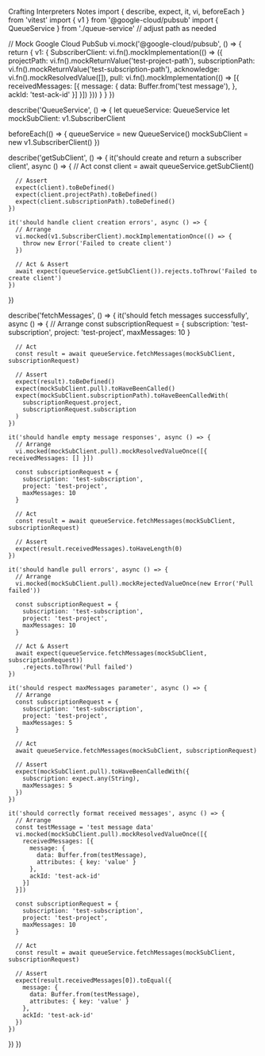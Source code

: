Crafting Interpreters Notes
import { describe, expect, it, vi, beforeEach } from 'vitest'
import { v1 } from '@google-cloud/pubsub'
import { QueueService } from './queue-service' // adjust path as needed

// Mock Google Cloud PubSub
vi.mock('@google-cloud/pubsub', () => {
  return {
    v1: {
      SubscriberClient: vi.fn().mockImplementation(() => ({
        projectPath: vi.fn().mockReturnValue('test-project-path'),
        subscriptionPath: vi.fn().mockReturnValue('test-subscription-path'),
        acknowledge: vi.fn().mockResolvedValue([]),
        pull: vi.fn().mockImplementation(() => [{
          receivedMessages: [{
            message: { data: Buffer.from('test message'), },
            ackId: 'test-ack-id'
          }]
        }])
      }))
    }
  }
})

describe('QueueService', () => {
  let queueService: QueueService
  let mockSubClient: v1.SubscriberClient

  beforeEach(() => {
    queueService = new QueueService()
    mockSubClient = new v1.SubscriberClient()
  })

  describe('getSubClient', () => {
    it('should create and return a subscriber client', async () => {
      // Act
      const client = await queueService.getSubClient()

      // Assert
      expect(client).toBeDefined()
      expect(client.projectPath).toBeDefined()
      expect(client.subscriptionPath).toBeDefined()
    })

    it('should handle client creation errors', async () => {
      // Arrange
      vi.mocked(v1.SubscriberClient).mockImplementationOnce(() => {
        throw new Error('Failed to create client')
      })

      // Act & Assert
      await expect(queueService.getSubClient()).rejects.toThrow('Failed to create client')
    })
  })

  describe('fetchMessages', () => {
    it('should fetch messages successfully', async () => {
      // Arrange
      const subscriptionRequest = {
        subscription: 'test-subscription',
        project: 'test-project',
        maxMessages: 10
      }

      // Act
      const result = await queueService.fetchMessages(mockSubClient, subscriptionRequest)

      // Assert
      expect(result).toBeDefined()
      expect(mockSubClient.pull).toHaveBeenCalled()
      expect(mockSubClient.subscriptionPath).toHaveBeenCalledWith(
        subscriptionRequest.project,
        subscriptionRequest.subscription
      )
    })

    it('should handle empty message responses', async () => {
      // Arrange
      vi.mocked(mockSubClient.pull).mockResolvedValueOnce([{ receivedMessages: [] }])
      
      const subscriptionRequest = {
        subscription: 'test-subscription',
        project: 'test-project',
        maxMessages: 10
      }

      // Act
      const result = await queueService.fetchMessages(mockSubClient, subscriptionRequest)

      // Assert
      expect(result.receivedMessages).toHaveLength(0)
    })

    it('should handle pull errors', async () => {
      // Arrange
      vi.mocked(mockSubClient.pull).mockRejectedValueOnce(new Error('Pull failed'))
      
      const subscriptionRequest = {
        subscription: 'test-subscription',
        project: 'test-project',
        maxMessages: 10
      }

      // Act & Assert
      await expect(queueService.fetchMessages(mockSubClient, subscriptionRequest))
        .rejects.toThrow('Pull failed')
    })

    it('should respect maxMessages parameter', async () => {
      // Arrange
      const subscriptionRequest = {
        subscription: 'test-subscription',
        project: 'test-project',
        maxMessages: 5
      }

      // Act
      await queueService.fetchMessages(mockSubClient, subscriptionRequest)

      // Assert
      expect(mockSubClient.pull).toHaveBeenCalledWith({
        subscription: expect.any(String),
        maxMessages: 5
      })
    })

    it('should correctly format received messages', async () => {
      // Arrange
      const testMessage = 'test message data'
      vi.mocked(mockSubClient.pull).mockResolvedValueOnce([{
        receivedMessages: [{
          message: {
            data: Buffer.from(testMessage),
            attributes: { key: 'value' }
          },
          ackId: 'test-ack-id'
        }]
      }])

      const subscriptionRequest = {
        subscription: 'test-subscription',
        project: 'test-project',
        maxMessages: 10
      }

      // Act
      const result = await queueService.fetchMessages(mockSubClient, subscriptionRequest)

      // Assert
      expect(result.receivedMessages[0]).toEqual({
        message: {
          data: Buffer.from(testMessage),
          attributes: { key: 'value' }
        },
        ackId: 'test-ack-id'
      })
    })
  })
})
